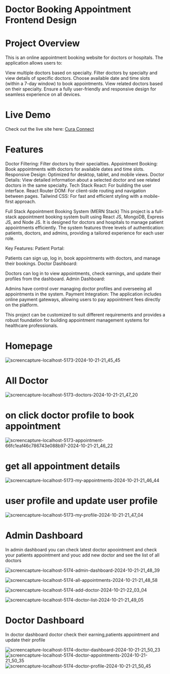 # Doctor Booking Appointment Frontend Design
# Project Overview
This is an online appointment booking website for doctors or hospitals. The application allows users to:

View multiple doctors based on specialty.
 Filter doctors by specialty and view details of specific doctors.
 Choose available date and time slots (within a 7-day window) to book appointments.
 View related doctors based on their specialty.
 Ensure a fully user-friendly and responsive design for seamless experience on all devices.
# Live Demo
Check out the live site here: [Cura Connect](https://cura-connect.vercel.app/)

# Features
Doctor Filtering: Filter doctors by their specialties.
Appointment Booking: Book appointments with doctors for available dates and time slots.
Responsive Design: Optimized for desktop, tablet, and mobile views.
Doctor Details: View detailed information about a selected doctor and see related doctors in the same specialty.
Tech Stack
React: For building the user interface.
React Router DOM: For client-side routing and navigation between pages.
Tailwind CSS: For fast and efficient styling with a mobile-first approach.

Full Stack Appointment Booking System (MERN Stack)
This project is a full-stack appointment booking system built using React JS, MongoDB, Express JS, and Node JS. It is designed for doctors and hospitals to manage patient appointments efficiently. The system features three levels of authentication: patients, doctors, and admins, providing a tailored experience for each user role.

Key Features:
Patient Portal:

Patients can sign up, log in, book appointments with doctors, and manage their bookings.
Doctor Dashboard:

Doctors can log in to view appointments, check earnings, and update their profiles from the dashboard.
Admin Dashboard:

Admins have control over managing doctor profiles and overseeing all appointments in the system.
Payment Integration:
The application includes online payment gateways, allowing users to pay appointment fees directly on the platform.

This project can be customized to suit different requirements and provides a robust foundation for building appointment management systems for healthcare professionals.


# Homepage
![screencapture-localhost-5173-2024-10-21-21_45_45](https://github.com/user-attachments/assets/f9fe8773-2245-4ab9-a84c-0f400b5d1ad6)

# All Doctor
![screencapture-localhost-5173-doctors-2024-10-21-21_47_20](https://github.com/user-attachments/assets/b39365e8-e2c4-46c8-b582-47f3b7f69db7)

# on click doctor profile to book appointment
![screencapture-localhost-5173-appointment-66fc1eaf46c786743e088b97-2024-10-21-21_46_22](https://github.com/user-attachments/assets/3d83c4d3-81f7-4ce8-b175-f4e0bbef5a1b)

# get all appointment details
![screencapture-localhost-5173-my-appointments-2024-10-21-21_46_44](https://github.com/user-attachments/assets/434442a9-745a-4064-8537-f73e23a5d170)


# user profile and update user profile
![screencapture-localhost-5173-my-profile-2024-10-21-21_47_04](https://github.com/user-attachments/assets/9b448755-fc8d-4719-b72e-98c227fec287)

# Admin Dashboard
In admin dashboard you can check latest doctor apoointment and check your patients appointment and youc add new doctor and see the list of all doctors

![screencapture-localhost-5174-admin-dashboard-2024-10-21-21_48_39](https://github.com/user-attachments/assets/753027e7-c7d7-4e41-89d0-cbf8a265d027)

![screencapture-localhost-5174-all-appointments-2024-10-21-21_48_58](https://github.com/user-attachments/assets/20da5933-77cc-4a61-94b4-1430012ad0cd)

![screencapture-localhost-5174-add-doctor-2024-10-21-22_03_04](https://github.com/user-attachments/assets/b9113888-c1a0-4026-a692-d1b769d95935)

![screencapture-localhost-5174-doctor-list-2024-10-21-21_49_05](https://github.com/user-attachments/assets/deb27942-c5f5-45cd-b76e-b7028d8ff3f6)

# Doctor Dashboard
In doctor dashboard doctor check their earning,patients appointment and update their profile

![screencapture-localhost-5174-doctor-dashboard-2024-10-21-21_50_23](https://github.com/user-attachments/assets/e9111888-b86c-4416-afb7-5b208b91c945)
![screencapture-localhost-5174-doctor-appointments-2024-10-21-21_50_35](https://github.com/user-attachments/assets/2433fa44-e3e1-42aa-b5dc-b96f46830c51)
![screencapture-localhost-5174-doctor-profile-2024-10-21-21_50_45](https://github.com/user-attachments/assets/4aa5b34a-22b2-479d-aa3c-7fab97501539)





